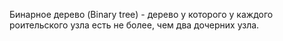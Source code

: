 Бинарное дерево (Binary tree) - дерево у которого у каждого роительского узла есть не более, чем два дочерних узла.